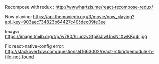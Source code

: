 Recompose with redux : http://www.hartzis.me/react-recompose-redux/

Now playing: https://api.themoviedb.org/3/movie/now_playing?api_key=903aec734823b64427c405dec09fe3ee

Image: https://image.tmdb.org/t/p/w780/hLudzvGfpi6JlwUnsNhXwKKg4j.jpg

Fix react-native-config error: http://stackoverflow.com/questions/41663002/react-rctbridgemodule-h-file-not-found

